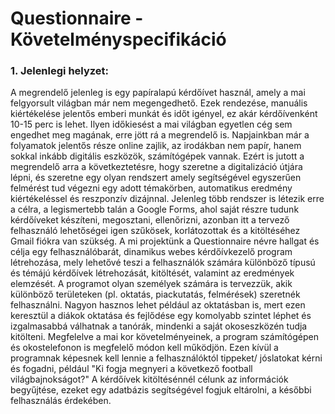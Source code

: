 <h1>Questionnaire - Követelményspecifikáció</h1>

<h3> 1. Jelenlegi helyzet:</h3> 
A megrendelő jelenleg is egy papíralapú kérdőívet használ, amely a mai
felgyorsult világban már nem megengedhető. 
Ezek rendezése, manuális kiértékelése jelentős emberi munkát és időt
igényel, ez akár kérdőívenként 10-15 perc is lehet.
Ilyen időkiesést a mai világban egyetlen cég sem engedhet meg magának,
erre jött rá a megrendelő is.
Napjainkban már a folyamatok jelentős része online zajlik, az irodákban nem
papír, hanem sokkal inkább digitális eszközök, számítógépek vannak.
Ezért is jutott a megrendelő arra a következtetésre, hogy szeretne a
digitalizáció útjára lépni, és szeretne egy olyan rendszert 
amely segítségével egyszerűen felmérést tud végezni egy adott
témakörben, automatikus eredmény kiértékeléssel és reszponzív dizájnnal.
Jelenleg több rendszer is létezik erre a célra, a legismertebb talán a
Google Forms, ahol saját részre tudunk kérdőíveket készíteni,
megosztani, ellenőrizni, azonban itt a tervező felhasználó lehetőségei
igen szűkösek, korlátozottak és a kitöltéséhez Gmail fiókra van szükség.
A mi projektünk a Questionnaire névre hallgat és célja egy felhasználóbarát,
dinamikus webes kérdőívkezelő program létrehozása, mely 
lehetővé teszi a felhasználók
számára különböző típusú és témájú kérdőívek létrehozását, kitöltését,
valamint az eredmények elemzését. 
A programot olyan személyek számára is tervezzük, akik különböző
területeken (pl. oktatás, piackutatás, felmérések) szeretnék
felhasználni.
Nagyon hasznos lehet például az oktatásban is, mert ezen keresztül a 
diákok oktatása és fejlődése egy komolyabb szintet léphet és
izgalmasabbá válhatnak a tanórák, mindenki a saját okoseszközén tudja
kitölteni.
Megfelelve a mai kor követelményeinek, a program számítógépen és
okostelefonon is megfelelő módon kell működjön.
Ezen kívül a programnak képesnek kell lennie a felhasználóktól tippeket/
jóslatokat kérni és fogadni, például "Ki fogja megnyeri a következő football világbajnokságot?"
A kérdőívek kitöltésénnél célunk az információk begyűjtése, ezeket egy adatbázis segítségével fogjuk eltárolni, 
a későbbi felhasználás érdekében.